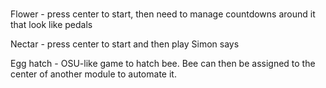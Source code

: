 #

Flower - press center to start, then need to manage countdowns around it that look like pedals

Nectar - press center to start and then play Simon says

Egg hatch - OSU-like game to hatch bee. Bee can then be assigned to the center of another module to automate it.